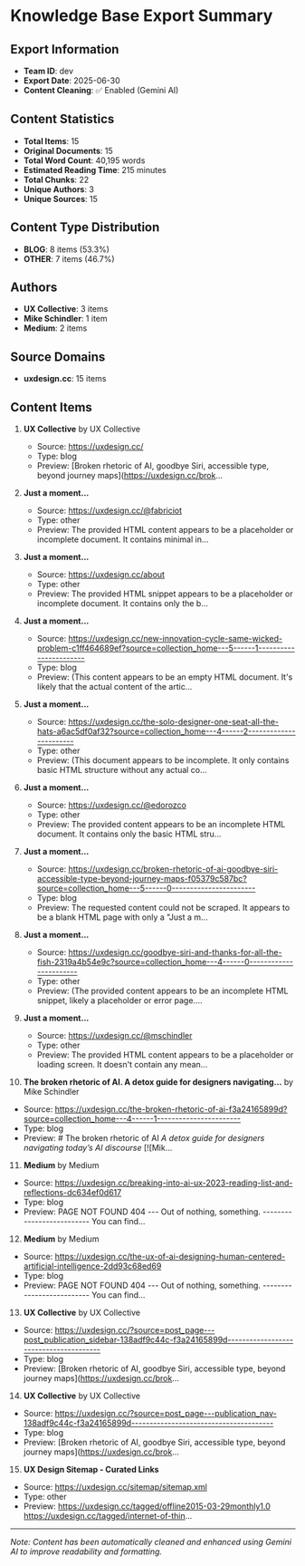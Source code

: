 # Knowledge Base Export Summary

## Export Information
- **Team ID**: dev
- **Export Date**: 2025-06-30
- **Content Cleaning**: ✅ Enabled (Gemini AI)

## Content Statistics
- **Total Items**: 15
- **Original Documents**: 15
- **Total Word Count**: 40,195 words
- **Estimated Reading Time**: 215 minutes
- **Total Chunks**: 22
- **Unique Authors**: 3
- **Unique Sources**: 15

## Content Type Distribution
- **BLOG**: 8 items (53.3%)
- **OTHER**: 7 items (46.7%)

## Authors
- **UX Collective**: 3 items
- **Mike Schindler**: 1 item
- **Medium**: 2 items

## Source Domains
- **uxdesign.cc**: 15 items

## Content Items
1. **UX Collective** by UX Collective
   - Source: https://uxdesign.cc/
   - Type: blog
   - Preview: [Broken rhetoric of AI, goodbye Siri, accessible type, beyond journey maps](https://uxdesign.cc/brok...

2. **Just a moment...**
   - Source: https://uxdesign.cc/@fabriciot
   - Type: other
   - Preview: The provided HTML content appears to be a placeholder or incomplete document. It contains minimal in...

3. **Just a moment...**
   - Source: https://uxdesign.cc/about
   - Type: other
   - Preview: The provided HTML snippet appears to be a placeholder or incomplete document. It contains only the b...

4. **Just a moment...**
   - Source: https://uxdesign.cc/new-innovation-cycle-same-wicked-problem-c1ff464689ef?source=collection_home---5------1-----------------------
   - Type: blog
   - Preview: (This content appears to be an empty HTML document. It's likely that the actual content of the artic...

5. **Just a moment...**
   - Source: https://uxdesign.cc/the-solo-designer-one-seat-all-the-hats-a6ac5df0af32?source=collection_home---4------2-----------------------
   - Type: other
   - Preview: (This document appears to be incomplete. It only contains basic HTML structure without any actual co...

6. **Just a moment...**
   - Source: https://uxdesign.cc/@edorozco
   - Type: other
   - Preview: The provided content appears to be an incomplete HTML document. It contains only the basic HTML stru...

7. **Just a moment...**
   - Source: https://uxdesign.cc/broken-rhetoric-of-ai-goodbye-siri-accessible-type-beyond-journey-maps-f05379c587bc?source=collection_home---5------0-----------------------
   - Type: blog
   - Preview: The requested content could not be scraped. It appears to be a blank HTML page with only a "Just a m...

8. **Just a moment...**
   - Source: https://uxdesign.cc/goodbye-siri-and-thanks-for-all-the-fish-2319a4b54e9c?source=collection_home---4------0-----------------------
   - Type: other
   - Preview: (The provided content appears to be an incomplete HTML snippet, likely a placeholder or error page....

9. **Just a moment...**
   - Source: https://uxdesign.cc/@mschindler
   - Type: other
   - Preview: The provided HTML content appears to be a placeholder or loading screen. It doesn't contain any mean...

10. **The broken rhetoric of AI. A detox guide for designers navigating…** by Mike Schindler
   - Source: https://uxdesign.cc/the-broken-rhetoric-of-ai-f3a24165899d?source=collection_home---4------1-----------------------
   - Type: blog
   - Preview: # The broken rhetoric of AI   _A detox guide for designers navigating today’s AI discourse_   [![Mik...

11. **Medium** by Medium
   - Source: https://uxdesign.cc/breaking-into-ai-ux-2023-reading-list-and-reflections-dc634ef0d617
   - Type: blog
   - Preview: PAGE NOT FOUND   404   ---   Out of nothing, something.   --------------------------   You can find...

12. **Medium** by Medium
   - Source: https://uxdesign.cc/the-ux-of-ai-designing-human-centered-artificial-intelligence-2dd93c68ed69
   - Type: blog
   - Preview: PAGE NOT FOUND   404   ---   Out of nothing, something.   --------------------------   You can find...

13. **UX Collective** by UX Collective
   - Source: https://uxdesign.cc/?source=post_page---post_publication_sidebar-138adf9c44c-f3a24165899d---------------------------------------
   - Type: blog
   - Preview: [Broken rhetoric of AI, goodbye Siri, accessible type, beyond journey maps](https://uxdesign.cc/brok...

14. **UX Collective** by UX Collective
   - Source: https://uxdesign.cc/?source=post_page---publication_nav-138adf9c44c-f3a24165899d---------------------------------------
   - Type: blog
   - Preview: [Broken rhetoric of AI, goodbye Siri, accessible type, beyond journey maps](https://uxdesign.cc/brok...

15. **UX Design Sitemap - Curated Links**
   - Source: https://uxdesign.cc/sitemap/sitemap.xml
   - Type: other
   - Preview: https://uxdesign.cc/tagged/offline2015-03-29monthly1.0   https://uxdesign.cc/tagged/internet-of-thin...


---
*Note: Content has been automatically cleaned and enhanced using Gemini AI to improve readability and formatting.*